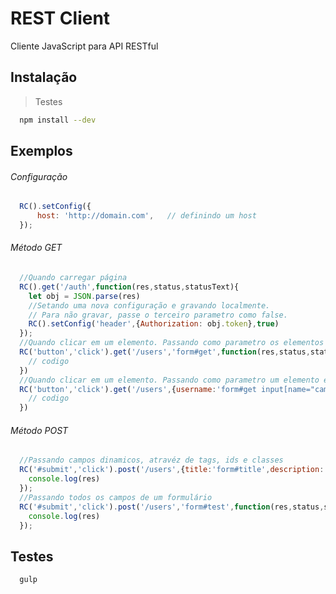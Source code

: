 # REST Client
Cliente JavaScript para API RESTful

## Instalação
> Testes
```sh
  npm install --dev
```
## Exemplos
###### Configuração
```javascript
  RC().setConfig({
      host: 'http://domain.com',   // definindo um host 
  });
```
###### Método GET
```javascript
  //Quando carregar página
  RC().get('/auth',function(res,status,statusText){
    let obj = JSON.parse(res)
    //Setando uma nova configuração e gravando localmente.
    // Para não gravar, passe o terceiro parametro como false.
    RC().setConfig('header',{Authorization: obj.token},true)
  });
  //Quando clicar em um elemento. Passando como parametro os elementos de um formulário
  RC('button','click').get('/users','form#get',function(res,status,statusText){
    // codigo
  })
  //Quando clicar em um elemento. Passando como parametro um elemento específico
  RC('button','click').get('/users',{username:'form#get input[name="campo dinâmico"]',codigo:'meu codigo estático'},function(res,status,statusText){
    // codigo
  })
```
###### Método POST
```javascript
  //Passando campos dinamicos, atravéz de tags, ids e classes
  RC('#submit','click').post('/users',{title:'form#title',description:'form#description'},function(res,status,statusText){
    console.log(res)
  });
  //Passando todos os campos de um formulário
  RC('#submit','click').post('/users','form#test',function(res,status,statusText){
    console.log(res)
  });
```
## Testes
```sh
  gulp
```
